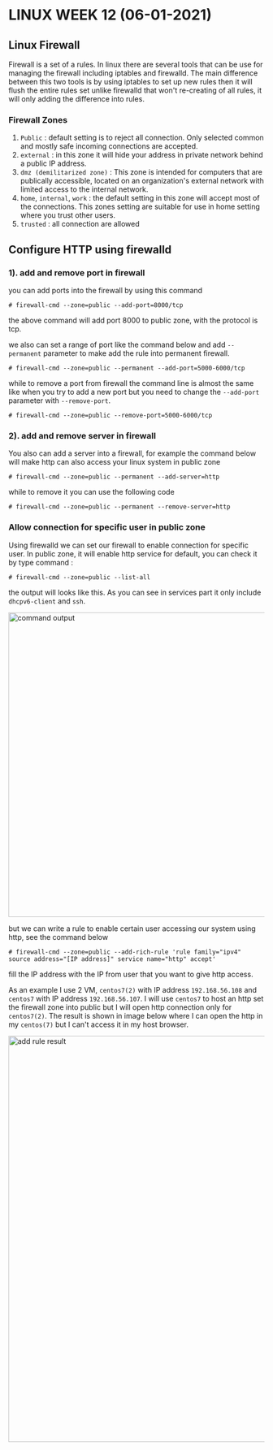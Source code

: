 # LINUX WEEK 12 (06-01-2021)
## Linux Firewall
Firewall is a set of a rules. In linux there are several tools that can be use for managing the firewall including iptables and firewalld. The main difference between this two tools is by using iptables to set up new rules then it will flush the entire rules set unlike firewalld that won't re-creating of all rules, it will only adding the difference into rules.

### Firewall Zones
1. `Public` : default setting is to reject all connection. Only selected common and mostly safe incoming connections are accepted.
2. `external` : in this zone it will hide your address in private network behind a public IP address.
3. `dmz (demilitarized zone)` : This zone is intended for computers that are publically accessible, located on an organization's external network with limited access to the internal network.
4. `home`, `internal`, `work` : the default setting in this zone will accept most of the connections. This zones setting are suitable for use in home setting where you trust other users.
5. `trusted` : all connection are allowed

## Configure HTTP using firewalld
### 1). add and remove port in firewall
you can add ports into the firewall by using this command

```
# firewall-cmd --zone=public --add-port=8000/tcp
```
the above command will add port 8000 to public zone, with the protocol is tcp.

we also can set a range of port like the command below and add `--permanent` parameter to make add the rule into permanent firewall. 
 
```
# firewall-cmd --zone=public --permanent --add-port=5000-6000/tcp
```
while to remove a port from firewall the command line is almost the same like when you try to add a new port but you need to change the `--add-port` parameter with `--remove-port`.

```
# firewall-cmd --zone=public --remove-port=5000-6000/tcp
```
### 2). add and remove server in firewall
You also can add a server into a firewall, for example the command below will make http can also access your linux system in public zone
```
# firewall-cmd --zone=public --permanent --add-server=http
```
while to remove it you can use the following code
```
# firewall-cmd --zone=public --permanent --remove-server=http
```
### Allow connection for specific user in public zone
Using firewalld we can set our firewall to enable connection for specific user. In public zone, it will enable http service for default, you can check it by type command :
```
# firewall-cmd --zone=public --list-all
```
the output will looks like this. As you can see in services part it only include `dhcpv6-client` and `ssh`.

<img src="firewalldListAll.PNG" alt="command output" title="command output" width="600" />

but we can write a rule to enable certain user accessing our system using http, see the command below
```
# firewall-cmd --zone=public --add-rich-rule 'rule family="ipv4" source address="[IP address]" service name="http" accept'
```
fill the IP address with the IP from user that you want to give http access.

As an example I use 2 VM, `centos7(2)` with IP address `192.168.56.108` and `centos7` with IP address `192.168.56.107`. I will use `centos7` to host an http set the firewall zone into public but I will open http connection only for `centos7(2)`. The result is shown in image below where I can open the http in my `centos(7)` but I can't access it in my host browser.

<img src="addRule.PNG" alt="add rule result" title="add rule result" width="800" />